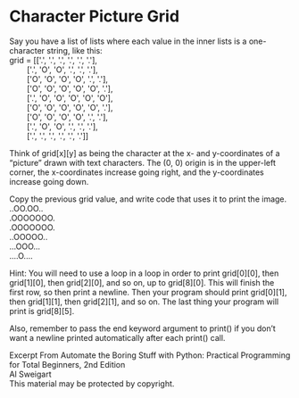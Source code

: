 
# Character Picture Grid

Say you have a list of lists where each value in the inner lists is a one-character string, like this:  
grid = [['.', '.', '.', '.', '.', '.'],  
        ['.', 'O', 'O', '.', '.', '.'],  
        ['O', 'O', 'O', 'O', '.', '.'],  
        ['O', 'O', 'O', 'O', 'O', '.'],  
        ['.', 'O', 'O', 'O', 'O', 'O'],  
        ['O', 'O', 'O', 'O', 'O', '.'],  
        ['O', 'O', 'O', 'O', '.', '.'],  
        ['.', 'O', 'O', '.', '.', '.'],  
        ['.', '.', '.', '.', '.', '.']]  

Think of grid[x][y] as being the character at the x- and y-coordinates of a “picture” drawn with text characters. The (0, 0) origin is in the upper-left corner, the x-coordinates increase going right, and the y-coordinates increase going down.  

Copy the previous grid value, and write code that uses it to print the image.  
..OO.OO..  
.OOOOOOO.  
.OOOOOOO.  
..OOOOO..  
...OOO...  
....O....  

Hint: You will need to use a loop in a loop in order to print grid[0][0], then grid[1][0], then grid[2][0], and so on, up to grid[8][0]. This will finish the first row, so then print a newline. Then your program should print grid[0][1], then grid[1][1], then grid[2][1], and so on. The last thing your program will print is grid[8][5].  

Also, remember to pass the end keyword argument to print() if you don’t want a newline printed automatically after each print() call.  

Excerpt From Automate the Boring Stuff with Python: Practical Programming for Total Beginners, 2nd Edition  
Al Sweigart  
This material may be protected by copyright.